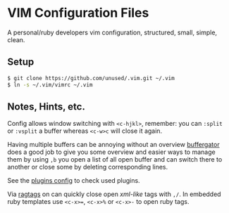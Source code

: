 
# VIM Configuration Files

A personal/ruby developers vim configuration, structured, small, simple, clean.

## Setup

```sh
$ git clone https://github.com/unused/.vim.git ~/.vim
$ ln -s ~/.vim/vimrc ~/.vim
```

## Notes, Hints, etc.

Config allows window switching with `<c-hjkl>`, remember: you can `:split` or `:vsplit` a buffer whereas `<c-w>c` will close it again.

Having multiple buffers can be annoying without an overview [buffergator](https://github.com/jeetsukumaran/vim-buffergator) does a good job to give you some overview and easier ways to manage them by using `,b` you open a list of all open buffer and can switch there to another or close some by deleting corresponding lines.

See the [plugins config](/config/plugins.vim) to check used plugins.

Via [ragtags](https://github.com/tpope/vim-ragtag) on can quickly close open _xml-like_ tags with `,/`. In embedded ruby templates use `<c-x>=`, `<c-x>%` or `<c-x>-` to open ruby tags.

